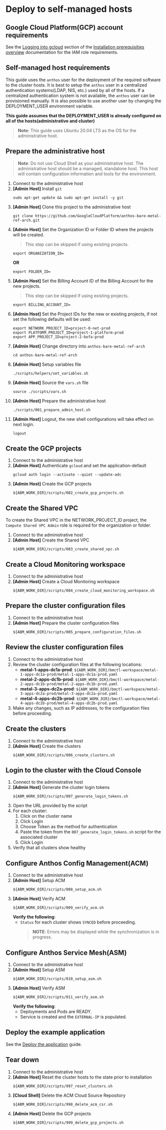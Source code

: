 # Deploy to self-managed hosts

## Google Cloud Platform(GCP) account requirements

See the [Logging into gcloud](https://cloud.google.com/anthos/gke/docs/bare-metal/1.6/installing/install-prereq#logging_into_gcloud) section of the [Installation prerequisities overview](https://cloud.google.com/anthos/gke/docs/bare-metal/1.6/installing/install-prereq) documentation for the IAM role requirements.

## Self-managed host requirements

This guide uses the `anthos` user for the deployment of the required software to the cluster hosts. It is best to setup the `anthos` user in a centralized authentication systems(LDAP, NIS, etc.) used by all of the hosts. If a centralized authentication system is not available, the `anthos` user can be provisioned manually. It is also possible to use another user by changing the DEPLOYMENT_USER environment variable.

**This guide assumes that the DEPLOYMENT_USER is already configured on all of the hosts(administrative and cluster)**

> **Note**: This guide uses Ubuntu 20.04 LTS as the OS for the administrative host.

## Prepare the administrative host

> **Note**: Do not use Cloud Shell as your administrative host. The administrative host should be a managed, standalone host. This host will contain configuration information and tools for the environment.

1. Connect to the administrative host
1. **[Admin Host]** Install `git`
   ```
   sudo apt-get update && sudo apt-get install -y git
   ```
1. **[Admin Host]** Clone this project to the administrative host
   ```
   git clone https://github.com/GoogleCloudPlatform/anthos-bare-metal-ref-arch.git
   ```
1. **[Admin Host]** Set the Organization ID or Folder ID where the projects will be created.
   > This step can be skipped if using existing projects.
   ```
   export ORGANIZATION_ID=
   ```
   **OR**
   ```
   export FOLDER_ID=
   ```
1. **[Admin Host]** Set the Billing Account ID of the Billing Account for the new projects.
   > This step can be skipped if using existing projects.
   ```
   export BILLING_ACCOUNT_ID=
   ```
1. **[Admin Host]** Set the Project IDs for the new or existing projects, if not set the following defaults will be used:
   ```
   export NETWORK_PROJECT_ID=project-0-net-prod
   export PLATFORM_PROJECT_ID=project-1-platform-prod
   export APP_PROJECT_ID=project-2-bofa-prod
   ```
1. **[Admin Host]** Change directory into `anthos-bare-metal-ref-arch`
   ```
   cd anthos-bare-metal-ref-arch
   ```
1. **[Admin Host]** Setup variables file
   ```
   ./scripts/helpers/set_variables.sh
   ```
1. **[Admin Host]** Source the `vars.sh` file
   ```
   source ./scripts/vars.sh
   ```
1. **[Admin Host]** Prepare the administrative host
   ```
   ./scripts/001_prepare_admin_host.sh
   ```
1. **[Admin Host]** Logout, the new shell configurations will take effect on next login.
   ```
   logout
   ```

## Create the GCP projects

1. Connect to the administrative host
1. **[Admin Host]** Authenticate `gcloud` and set the application-default
   ```
   gcloud auth login --activate --quiet --update-adc
   ```
1. **[Admin Host]** Create the GCP projects
   ```
   ${ABM_WORK_DIR}/scripts/002_create_gcp_projects.sh
   ```

## Create the Shared VPC

To create the Shared VPC in the NETWORK_PROJECT_ID project, the `Compute Shared VPC Admin` role is required for the organization or folder.

1. Connect to the administrative host
1. **[Admin Host]** Create the Shared VPC
   ```
   ${ABM_WORK_DIR}/scripts/003_create_shared_vpc.sh
   ```

## Create a Cloud Monitoring workspace

1. Connect to the administrative host
1. **[Admin Host]** Create a Cloud Monitoring workspace
   ```
   ${ABM_WORK_DIR}/scripts/004_create_cloud_monitoring_workspace.sh
   ```

## Prepare the cluster configuration files

1. Connect to the administrative host
1. **[Admin Host]** Prepare the cluster configuration files
   ```
   ${ABM_WORK_DIR}/scripts/005_prepare_configuration_files.sh
   ```

## Review the cluster configuration files

1. Connect to the administrative host
1. Review the cluster configuration files at the following locations:
   - **metal-1-apps-dc1a-prod**: `${ABM_WORK_DIR}/bmctl-workspace/metal-1-apps-dc1a-prod/metal-1-apps-dc1a-prod.yaml`
   - **metal-2-apps-dc1b-prod**: `${ABM_WORK_DIR}/bmctl-workspace/metal-2-apps-dc1b-prod/metal-2-apps-dc1b-prod.yaml`
   - **metal-3-apps-dc2a-prod**: `${ABM_WORK_DIR}/bmctl-workspace/metal-3-apps-dc2a-prod/metal-3-apps-dc2a-prod.yaml`
   - **metal-4-apps-dc2b-prod**: `${ABM_WORK_DIR}/bmctl-workspace/metal-4-apps-dc2b-prod/metal-4-apps-dc2b-prod.yaml`
1. Make any changes, such as IP addresses, to the configuration files before proceeding.

## Create the clusters

1. Connect to the administrative host
1. **[Admin Host]** Create the clusters
   ```
   ${ABM_WORK_DIR}/scripts/006_create_clusters.sh
   ```

## Login to the cluster with the Cloud Console

1. Connect to the administrative host
1. **[Admin Host]** Generate the cluster login tokens
   ```
   ${ABM_WORK_DIR}/scripts/007_generate_login_tokens.sh
   ```
1. Open the URL provided by the script
1. For each cluster:
   1. Click on the cluster name
   1. Click Login
   1. Choose Token as the method for authentication
   1. Paste the token from the `007_generate_login_tokens.sh` script for the associated cluster
   1. Click Login
1. Verify that all clusters show healthy

## Configure Anthos Config Management(ACM)

1. Connect to the administrative host
1. **[Admin Host]** Setup ACM
   ```
   ${ABM_WORK_DIR}/scripts/008_setup_acm.sh
   ```
1. **[Admin Host]** Verify ACM
   ```
   ${ABM_WORK_DIR}/scripts/009_verify_acm.sh
   ```
   **Verify the following**:
   - `Status` for each cluster shows `SYNCED` before proceeding.
     > **NOTE**: Errors may be displayed while the synchronization is in progress.

## Configure Anthos Service Mesh(ASM)

1. Connect to the administrative host
1. **[Admin Host]** Setup ASM
   ```
   ${ABM_WORK_DIR}/scripts/010_setup_asm.sh
   ```
1. **[Admin Host]** Verify ASM
   ```
   ${ABM_WORK_DIR}/scripts/011_verify_asm.sh
   ```
   **Verify the following**:
   - Deployments and Pods are READY.
   - Service is created and the `EXTERNAL-IP` is populated.

## Deploy the example application

See the [Deploy the application](deploy-the-application.md) guide.

## Tear down

1. Connect to the administrative host
1. **[Admin Host]** Reset the cluster hosts to the state prior to installation
   ```
   ${ABM_WORK_DIR}/scripts/997_reset_clusters.sh
   ```
1. **[Cloud Shell]** Delete the ACM Cloud Source Repository
   ```
   ${ABM_WORK_DIR}/scripts/998_delete_acm_csr.sh
   ```
1. **[Admin Host]** Delete the GCP projects
   ```
   ${ABM_WORK_DIR}/scripts/999_delete_gcp_projects.sh
   ```
